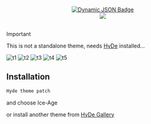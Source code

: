 <div align = center>
    <a href="https://discord.gg/AYbJ9MJez7">
        <img alt="Dynamic JSON Badge" src="https://img.shields.io/badge/dynamic/json?url=https%3A%2F%2Fdiscordapp.com%2Fapi%2Finvites%2FmT5YqjaJFh%3Fwith_counts%3Dtrue&query=%24.approximate_member_count&suffix=%20members&style=for-the-badge&logo=discord&logoSize=auto&label=The%20HyDe%20Project&labelColor=ebbcba&color=c79bf0">    
    </a>
</div>
<div align = center><img src="https://raw.githubusercontent.com/prasanthrangan/hyprdots/main/Source/assets/denv_banner.png"><br><br></div>

> [!IMPORTANT]
> This is not a standalone theme, needs [HyDe](https://github.com/prasanthrangan/hyprdots) installed...

![t1](./screenshots/241008_13h40m10s_screenshot.png)
![t2](./screenshots/241008_13h41m53s_screenshot.png)
![t3](./screenshots/241008_14h06m43s_screenshot.png)
![t4](./screenshots/241008_14h03m49s_screenshot.png)
![t5](./screenshots/241008_14h10m16s_screenshot.png)


## Installation

```sh
Hyde theme patch 
```
and choose Ice-Age

or install another theme from [HyDe Gallery](https://github.com/kRHYME7/denv-gallery)
